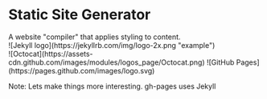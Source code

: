 # Static Site Generator
<section>
A website "compiler" that applies styling to content.
</section>

<section>
  ![Jekyll logo](https://jekyllrb.com/img/logo-2x.png "example")
</section>
<section>
  ![Octocat](https://assets-cdn.github.com/images/modules/logos_page/Octocat.png)
  ![GitHub Pages](https://pages.github.com/images/logo.svg)
</section>

Note:
Lets make things more interesting.
gh-pages uses Jekyll
